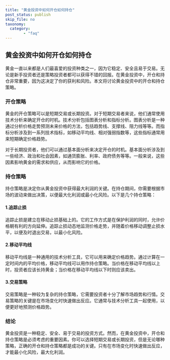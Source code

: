```yaml
---
title: "黄金投资中如何开仓如何持仓"
post_status: publish
skip_file: no
taxonomy:
  category:
        - "faq"
---
```


## 黄金投资中如何开仓如何持仓

黄金一直以来都是人们最喜爱的投资种类之一，因为它稳定、安全且易于交易。无论是新手投资者还是策略投资者都可以获得不错的回报。在黄金投资中，开仓和持仓非常重要，因为这决定了你的获利和风险。本文将讨论黄金投资中的开仓和持仓策略。

### 开仓策略

黄金的开仓策略可以是短期交易或长期投资。对于短期交易者来说，他们通常使用技术分析来确定开仓的时机。技术分析包括图表分析和指标分析。图表分析是一种通过分析价格走势预测未来价格的方法，包括趋势线、支撑线、阻力线等等。而指标分析涉及到一系列技术指标，如移动平均线、相对强弱指数等，这些指标通常用来短期确定价格趋势。

对于长期投资者，他们可以通过基本面分析来决定开仓的时机。基本面分析涉及到一些经济、政治和社会因素，如通货膨胀、利率、政府债务等等。一般来说，这些因素影响黄金的需求和供应，从而影响它的价格。

### 持仓策略

持仓策略是决定你从黄金投资中获得最大利润的关键。在持仓期间，你需要根据市场的波动来做出决策，以便最大化利润或最小化风险。以下是几个持仓策略：

#### 1.追踪止损

追踪止损是建立在移动止损基础上的。它的工作方式是在保护利润的同时，允许价格朝有利的方向延伸。追踪止损动态地监测价格走势，并随着价格移动调整止损水平，以便及时退出交易，以最小化风险。

#### 2.移动平均线

移动平均线是一种通用的技术分析工具，它可以用来确定价格趋势。通过计算在一定时间内的平均价格，移动平均线可以用作持仓策略。当价格在移动平均线以上时，投资者应该长持黄金；当价格在移动平均线以下时则应该卖出。

#### 3.交易策略

交易策略是一种较为复杂的持仓策略，它需要投资者十分了解市场趋势和行情。交易策略的关键是在市场变化时快速做出反应。它通常与技术分析工具一起使用，以便更好地预测价格趋势。

### 结论

黄金投资是一种稳定、安全、易于交易的投资方式。然而，在黄金投资中，开仓和持仓策略是必须考虑的重要因素。你可以选择短期交易或长期投资，但是无论哪种策略，正确的开仓和持仓策略都是成功的关键。只有在市场变化时快速做出反应，才能最小化风险，最大化利润。
